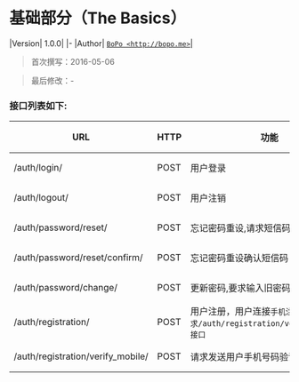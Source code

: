 基础部分（The Basics）
====
|Version| 1.0.0|
|-
|Author| [`BoPo <http://bopo.me>`](http://bopo.me)|

> 首次撰写：2016-05-06

> 最后修改：-

### 接口列表如下:

|URL|HTTP|功能|进度|
|---|---|---|-|
|/auth/login/ | POST | 用户登录 |完成|
|/auth/logout/ | POST | 用户注销 |完成|
|/auth/password/reset/ | POST | 忘记密码重设,请求短信码 |完成|
|/auth/password/reset/confirm/ | POST | 忘记密码重设确认短信码 |完成|
|/auth/password/change/ | POST | 更新密码,要求输入旧密码和两次新密码 |完成|
|/auth/registration/ | POST | 用户注册，用户连接`手机注册前，先请求/auth/registration/verify_mobile/接口` |完成|
|/auth/registration/verify_mobile/ | POST | 请求发送用户手机号码验证短信 |完成|
